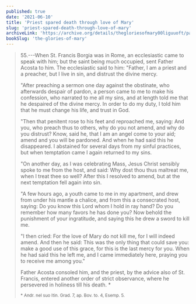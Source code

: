 ```yaml
---
published: true
date: '2021-06-10'
title: 'Priest spared death through love of Mary'
slug: 'priest-spared-death-through-love-of-mary'
archiveLink: 'https://archive.org/details/thegloriesofmary00liguuoft/page/708?view=theater'
bookSlug: 'the-glories-of-mary'
---
```


> 55.---When St. Francis Borgia was in Rome, an ecclesiastic came to speak with him; but the saint being much occupied, sent Father Acosta to him. The ecclesiastic said to him: "Father, I am a priest and a preacher, but I live in sin, and distrust the divine mercy.
>
> "After preaching a sermon one day against the obstinate, who afterwards despair of pardon, a person came to me to make his confession, who narrated to me all my sins, and at length told me that he despaired of the divine mercy. In order to do my duty, I told him that he must change his life, and trust in God.
>
> "Then that penitent rose to his feet and reproached me, saying: And you, who preach thus to others, why do you not amend, and why do you distrust? Know, said he, that I am an angel come to your aid; amend and you will be pardoned. And when he had said this he disappeared. I abstained for several days from my sinful practices, but when temptation came I again returned to my sins.
>
> "On another day, as I was celebrating Mass, Jesus Christ sensibly spoke to me from the host, and said: Why dost thou thus maltreat me, when I treat thee so well? After this I resolved to amend, but at the next temptation fell again into sin.
>
> "A few hours ago, a youth came to me in my apartment, and drew from under his mantle a chalice, and from this a consecrated host, saying: Do you know this Lord whom I hold in ray hand? Do you remember how many favors he has done you? Now behold the punishment of your ingratitude, and saying this he drew a sword to kill me.
>
> "I then cried: For the love of Mary do not kill me, for I will indeed amend. And then he said: This was the only thing that could save you: make a good use of this grace, for this is the last mercy for you. When he had said this he left me, and I came immediately here, praying you to receive me among you."
>
> Father Acosta consoled him, and the priest, by the advice also of St. Francis, entered another order of strict observance, where he persevered in holiness till his death. \*
>
> <small>* Andr. nel suo Itin. Grad. 7, ap. Bov. to. 4, Esemp. 5.</small>